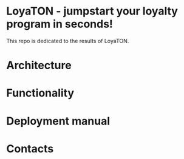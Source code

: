 # LoyaTON - jumpstart your loyalty program in seconds!

This repo is dedicated to the results of LoyaTON.

# Architecture

# Functionality

# Deployment manual

# Contacts


